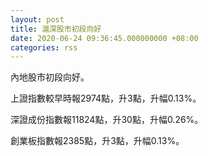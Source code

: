 ```yaml
---
layout: post
title: 滬深股市初段向好
date: 2020-06-24 09:36:45.000000000 +08:00
categories: rss
---
```


內地股市初段向好。

上證指數較早時報2974點，升3點，升幅0.13%。

深證成份指數報11824點，升30點，升幅0.26%。

創業板指數報2385點，升3點，升幅0.13%。
